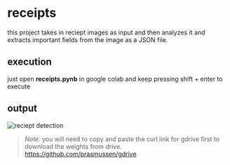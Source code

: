 # receipts
this project takes in reciept images as input and then analyzes it and extracts important fields from the image as a JSON file.

## execution
just open **receipts.pynb** in google colab and keep pressing shift + enter to execute
 
 ## output
 
 ![reciept detection](https://github.com/humandotlearning/receipts_information_extractor/blob/master/media/reciept%20detection.png)
 
 

> *Note:* you will need to copy and paste the curl link for gdrive first to download the weights from drive.
> https://github.com/prasmussen/gdrive

